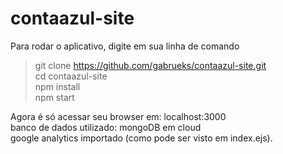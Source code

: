 # contaazul-site
Para rodar o aplicativo, digite em sua linha de comando
>git clone https://github.com/gabrueks/contaazul-site.git <br>
>cd contaazul-site <br>
>npm install <br>
>npm start <br>

Agora é só acessar seu browser em: localhost:3000 <br>
banco de dados utilizado: mongoDB em cloud <br>
google analytics importado (como pode ser visto em index.ejs).
